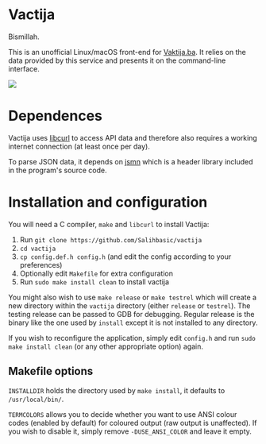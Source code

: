 # Vactija
Bismillah. 

This is an unofficial Linux/macOS front-end for [Vaktija.ba](https://vaktija.ba/). It relies on the data provided by this service and presents it on the command-line interface.

![](https://media.giphy.com/media/8FRom0gapiXxl2w8zs/giphy.gif)

# Dependences
Vactija uses [libcurl](https://github.com/curl/curl) to access API data and therefore also requires a working internet connection (at least once per day).

To parse JSON data, it depends on [jsmn](https://github.com/zserge/jsmn) which is a header library included in the program's source code.

# Installation and configuration
You will need a C compiler, `make` and `libcurl` to install Vactija:

1. Run `git clone https://github.com/Salihbasic/vactija`
2. `cd vactija`
3. `cp config.def.h config.h` (and edit the config according to your preferences)
4. Optionally edit `Makefile` for extra configuration
5. Run `sudo make install clean` to install vactija

You might also wish to use `make release` or `make testrel` which will create a new directory within the `vactija` directory (either `release` or `testrel`). The testing release can be passed to GDB for debugging. Regular release is the binary like the one used by `install` except it is not installed to any directory.

If you wish to reconfigure the application, simply edit `config.h` and run `sudo make install clean` (or any other appropriate option) again.

## Makefile options

`INSTALLDIR` holds the directory used by `make install`, it defaults to `/usr/local/bin/`.

`TERMCOLORS` allows you to decide whether you want to use ANSI colour codes (enabled by default) for coloured output (raw output is unaffected). If you wish to disable it, simply remove `-DUSE_ANSI_COLOR` and leave it empty.
